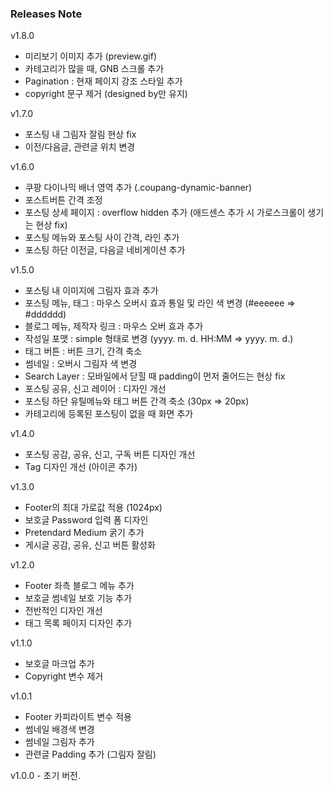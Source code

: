 ### Releases Note

v1.8.0

- 미리보기 이미지 추가 (preview.gif)
- 카테고리가 많을 때, GNB 스크롤 추가
- Pagination : 현재 페이지 강조 스타일 추가
- copyright 문구 제거 (designed by만 유지)

v1.7.0

- 포스팅 내 그림자 잘림 현상 fix
- 이전/다음글, 관련글 위치 변경

v1.6.0

- 쿠팡 다이나믹 배너 영역 추가 (.coupang-dynamic-banner)
- 포스트버튼 간격 조정
- 포스팅 상세 페이지 : overflow hidden 추가 (애드센스 추가 시 가로스크롤이 생기는 현상 fix)
- 포스팅 메뉴와 포스팅 사이 간격, 라인 추가
- 포스팅 하단 이전글, 다음글 네비게이션 추가

v1.5.0

- 포스팅 내 이미지에 그림자 효과 추가
- 포스팅 메뉴, 태그 : 마우스 오버시 효과 통일 및 라인 색 변경 (#eeeeee => #dddddd)
- 블로그 메뉴, 제작자 링크 : 마우스 오버 효과 추가
- 작성일 포맷 : simple 형태로 변경 (yyyy. m. d. HH:MM => yyyy. m. d.)
- 태그 버튼 : 버튼 크기, 간격 축소
- 썸네일 : 오버시 그림자 색 변경
- Search Layer : 모바일에서 닫힐 때 padding이 먼저 줄어드는 현상 fix
- 포스팅 공유, 신고 레이어 : 디자인 개선
- 포스팅 하단 유틸메뉴와 태그 버튼 간격 축소 (30px => 20px)
- 카테고리에 등록된 포스팅이 없을 때 화면 추가

v1.4.0

- 포스팅 공감, 공유, 신고, 구독 버튼 디자인 개선
- Tag 디자인 개선 (아이콘 추가)

v1.3.0

- Footer의 최대 가로값 적용 (1024px)
- 보호글 Password 입력 폼 디자인
- Pretendard Medium 굵기 추가
- 게시글 공감, 공유, 신고 버튼 활성화

v1.2.0

- Footer 좌측 블로그 메뉴 추가
- 보호글 썸네일 보호 기능 추가
- 전반적인 디자인 개선
- 태그 목록 페이지 디자인 추가

v1.1.0

- 보호글 마크업 추가
- Copyright 변수 제거

v1.0.1

- Footer 카피라이트 변수 적용
- 썸네일 배경색 변경
- 썸네일 그림자 추가
- 관련글 Padding 추가 (그림자 잘림)

v1.0.0 - 초기 버전.
